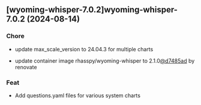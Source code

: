 

## [wyoming-whisper-7.0.2]wyoming-whisper-7.0.2 (2024-08-14)

### Chore



- update max_scale_version to 24.04.3 for multiple charts

- update container image rhasspy/wyoming-whisper to 2.1.0[@d7485ad](https://github.com/d7485ad) by renovate

### Feat



- Add questions.yaml files for various system charts